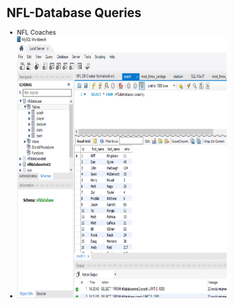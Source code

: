 # NFL-Database Queries

- NFL Coaches
- <img src="https://github.com/ChristianMRodas/NFL-Database/blob/main/coaches.PNG?raw=true" 
     width="800" 
     height="600" />
